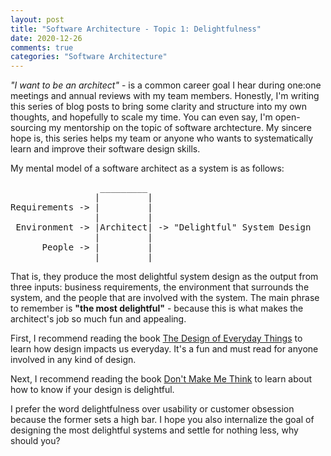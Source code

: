```yaml
---
layout: post
title: "Software Architecture - Topic 1: Delightfulness"
date: 2020-12-26
comments: true
categories: "Software Architecture"
---
```


_"I want to be an architect"_ - is a common career goal I hear during one:one meetings and annual reviews with my team members. Honestly, I'm writing this series of blog posts to bring some clarity and structure into my own thoughts, and hopefully to scale my time. You can even say, I'm open-sourcing my mentorship on the topic of software archtecture. My sincere hope is, this series helps my team or anyone who wants to systematically learn and improve their software design skills.

My mental model of a software architect as a system is as follows:

<pre>
                 _________
                |         |
Requirements -> |         |
                |         |
 Environment -> |Architect| -> "Delightful" System Design
                |         |
      People -> |         |
                |_________|
</pre>

That is, they produce the most delightful system design as the output from three inputs: business requirements, the environment that surrounds the system, and the people that are involved with the system. The main phrase to remember is **"the most delightful"** - because this is what makes the architect's job so much fun and appealing.

First, I recommend reading the book [The Design of Everyday Things](https://www.amazon.com/Design-Everyday-Things-Revised-Expanded/dp/0465050654) to learn how design impacts us everyday. It's a fun and must read for anyone involved in any kind of design.

Next, I recommend reading the book [Don't Make Me Think](https://www.amazon.com/Dont-Make-Think-Revisited-Usability/dp/0321965515/ref=sr_1_1?crid=EH17W0BAL06D&dchild=1&keywords=don%27t+make+me+think&qid=1609281299&s=books&sprefix=don%27t+make+%2Cstripbooks-intl-ship%2C200&sr=1-1) to learn about how to know if your design is delightful.

I prefer the word delightfulness over usability or customer obsession because the former sets a high bar. I hope you also internalize the goal of designing the most delightful systems and settle for nothing less, why should you?